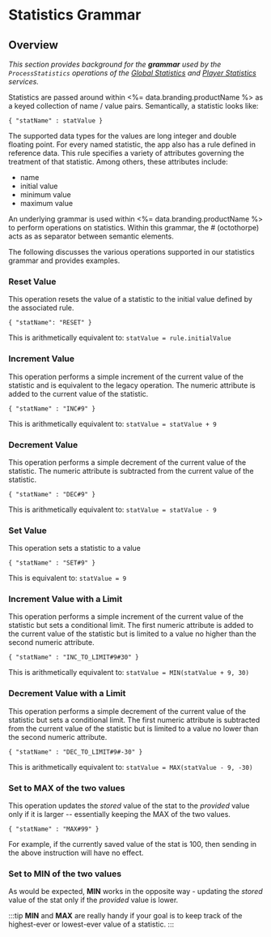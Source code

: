 # Statistics Grammar
## Overview
*This section provides background for the **grammar** used by the `ProcessStatistics` operations of the [Global Statistics](/api/capi/globalstats/processstatistics) and [Player Statistics](/api/capi/playerstats/processstatistics) services.*

Statistics are passed around within <%= data.branding.productName %> as a keyed collection of name / value pairs. Semantically, a statistic looks like:

`{ "statName" : statValue }`

The supported data types for the values are long integer and double floating point. For every named statistic, the app also has a rule defined in reference data. This rule specifies a variety of attributes governing the treatment of that statistic. Among others, these attributes include:

- name
- initial value
- minimum value
- maximum value

An underlying grammar is used within <%= data.branding.productName %> to perform operations on statistics. Within this grammar, the # (octothorpe) acts as as separator between semantic elements.

The following discusses the various operations supported in our statistics grammar and provides examples.

### Reset Value

This operation resets the value of a statistic to the initial value defined by the associated rule.

`{ "statName": "RESET" }`

This is arithmetically equivalent to: `statValue = rule.initialValue`

### Increment Value

This operation performs a simple increment of the current value of the statistic and is equivalent to the legacy operation. The numeric attribute is added to the current value of the statistic.

`{ "statName" : "INC#9" }`

This is arithmetically equivalent to: `statValue = statValue + 9`

### Decrement Value

This operation performs a simple decrement of the current value of the statistic. The numeric attribute is subtracted from the current value of the statistic.

`{ "statName" : "DEC#9" }`

This is arithmetically equivalent to: `statValue = statValue - 9`

### Set Value

This operation sets a statistic to a value

`{ "statName" : "SET#9" }`

This is equivalent to: `statValue = 9`

### Increment Value with a Limit

This operation performs a simple increment of the current value of the statistic but sets a conditional limit. The first numeric attribute is added to the current value of the statistic but is limited to a value no higher than the second numeric attribute.

`{ "statName" : "INC_TO_LIMIT#9#30" }`

This is arithmetically equivalent to: `statValue = MIN(statValue + 9, 30)`

### Decrement Value with a Limit

This operation performs a simple decrement of the current value of the statistic but sets a conditional limit. The first numeric attribute is subtracted from the current value of the statistic but is limited to a value no lower than the second numeric attribute.

`{ "statName" : "DEC_TO_LIMIT#9#-30" }`

This is arithmetically equivalent to: `statValue = MAX(statValue - 9, -30)`

### Set to MAX of the two values



This operation updates the *stored* value of the stat to the *provided* value only if it is larger -- essentially keeping the MAX of the two values.

`{ "statName" : "MAX#99" }`

For example, if the currently saved value of the stat is 100, then sending in the above instruction will have no effect.

### Set to MIN of the two values



As would be expected, **MIN** works in the opposite way - updating the *stored* value of the stat only if the *provided* value is lower.

:::tip
<strong>MIN</strong> and <strong>MAX</strong> are really handy if your goal is to keep track of the highest-ever or lowest-ever value of a statistic.
:::

